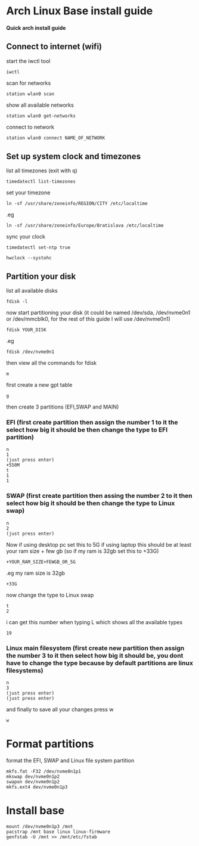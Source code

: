 # Arch Linux Base install guide
#### Quick arch install guide


## Connect to internet (wifi)
start the iwctl tool 
```bash
iwctl
```
scan for networks
```
station wlan0 scan
```
show all available networks
```
station wlan0 get-networks
```
connect to network
```
station wlan0 connect NAME_OF_NETWORK
```

## Set up system clock and timezones
list all timezones (exit with q)
```
timedatectl list-timezones
```
set your timezone
```
ln -sf /usr/share/zoneinfo/REGION/CITY /etc/localtime
```
.eg
```
ln -sf /usr/share/zoneinfo/Europe/Bratislava /etc/localtime
```
sync your clock
```
timedatectl set-ntp true
```
```
hwclock --systohc
```
## Partition your disk
list all available disks
```
fdisk -l
```
now start partitioning your disk (it could be named /dev/sda, /dev/nvme0n1 or /dev/mmcblk0, for the rest of this guide I will use /dev/nvme0n1)
```
fdisk YOUR_DISK
```
.eg
```
fdisk /dev/nvme0n1
```
then view all the commands for fdisk
```
m
```
first create a new gpt table
```
g
```
then create 3 partitions (EFI,SWAP and MAIN)
### EFI (first create partition then assign the number 1 to it the select how big it should be then change the type to EFI partition)
```
n
1
(just press enter)
+550M
t
1
1
```
### SWAP (first create partition then assing the number 2 to it then select how big it should be then change the type to Linux swap)
```
n
2
(just press enter)
```
Now if using desktop pc set this to 5G if using laptop this should be at least your ram size + few gb (so if my ram is 32gb set this to +33G)
```
+YOUR_RAM_SIZE+FEWGB_OR_5G
```
.eg my ram size is 32gb
```
+33G
```
now change the type to Linux swap
```
t
2
```
i can get this number when typing L which shows all the available types
```
19
```
### Linux main filesystem (first create new partition then assign the number 3 to it then select how big it should be, you dont have to change the type because by default partitions are linux filesystems)
```
n
3
(just press enter)
(just press enter)
```
and finally to save all your changes press w
```
w
```
# Format partitions
format the EFI, SWAP and Linux file system partition
```
mkfs.fat -F32 /dev/nvme0n1p1
mkswap dev/nvme0n1p2
swapon dev/nvme0n1p2
mkfs.ext4 dev/nvme0n1p3
```
# Install base
```
mount /dev/nvme0n1p3 /mnt
pacstrap /mnt base linux linux-firmware
genfstab -U /mnt >> /mnt/etc/fstab
```





